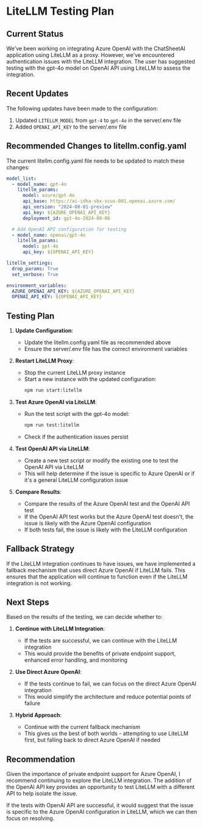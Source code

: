 # LiteLLM Testing Plan

## Current Status

We've been working on integrating Azure OpenAI with the ChatSheetAI application using LiteLLM as a proxy. However, we've encountered authentication issues with the LiteLLM integration. The user has suggested testing with the gpt-4o model on OpenAI API using LiteLLM to assess the integration.

## Recent Updates

The following updates have been made to the configuration:

1. Updated `LITELLM_MODEL` from `gpt-4` to `gpt-4o` in the server/.env file
2. Added `OPENAI_API_KEY` to the server/.env file

## Recommended Changes to litellm.config.yaml

The current litellm.config.yaml file needs to be updated to match these changes:

```yaml
model_list:
  - model_name: gpt-4o
    litellm_params:
      model: azure/gpt-4o
      api_base: https://ai-idha-sbx-scus-001.openai.azure.com/
      api_version: "2024-08-01-preview"
      api_key: ${AZURE_OPENAI_API_KEY}
      deployment_id: gpt-4o-2024-08-06

  # Add OpenAI API configuration for testing
  - model_name: openai/gpt-4o
    litellm_params:
      model: gpt-4o
      api_key: ${OPENAI_API_KEY}

litellm_settings:
  drop_params: True
  set_verbose: True

environment_variables:
  AZURE_OPENAI_API_KEY: ${AZURE_OPENAI_API_KEY}
  OPENAI_API_KEY: ${OPENAI_API_KEY}
```

## Testing Plan

1. **Update Configuration**:

   - Update the litellm.config.yaml file as recommended above
   - Ensure the server/.env file has the correct environment variables

2. **Restart LiteLLM Proxy**:

   - Stop the current LiteLLM proxy instance
   - Start a new instance with the updated configuration:
     ```bash
     npm run start:litellm
     ```

3. **Test Azure OpenAI via LiteLLM**:

   - Run the test script with the gpt-4o model:
     ```bash
     npm run test:litellm
     ```
   - Check if the authentication issues persist

4. **Test OpenAI API via LiteLLM**:

   - Create a new test script or modify the existing one to test the OpenAI API via LiteLLM
   - This will help determine if the issue is specific to Azure OpenAI or if it's a general LiteLLM configuration issue

5. **Compare Results**:
   - Compare the results of the Azure OpenAI test and the OpenAI API test
   - If the OpenAI API test works but the Azure OpenAI test doesn't, the issue is likely with the Azure OpenAI configuration
   - If both tests fail, the issue is likely with the LiteLLM configuration

## Fallback Strategy

If the LiteLLM integration continues to have issues, we have implemented a fallback mechanism that uses direct Azure OpenAI if LiteLLM fails. This ensures that the application will continue to function even if the LiteLLM integration is not working.

## Next Steps

Based on the results of the testing, we can decide whether to:

1. **Continue with LiteLLM Integration**:

   - If the tests are successful, we can continue with the LiteLLM integration
   - This would provide the benefits of private endpoint support, enhanced error handling, and monitoring

2. **Use Direct Azure OpenAI**:

   - If the tests continue to fail, we can focus on the direct Azure OpenAI integration
   - This would simplify the architecture and reduce potential points of failure

3. **Hybrid Approach**:
   - Continue with the current fallback mechanism
   - This gives us the best of both worlds - attempting to use LiteLLM first, but falling back to direct Azure OpenAI if needed

## Recommendation

Given the importance of private endpoint support for Azure OpenAI, I recommend continuing to explore the LiteLLM integration. The addition of the OpenAI API key provides an opportunity to test LiteLLM with a different API to help isolate the issue.

If the tests with OpenAI API are successful, it would suggest that the issue is specific to the Azure OpenAI configuration in LiteLLM, which we can then focus on resolving.
